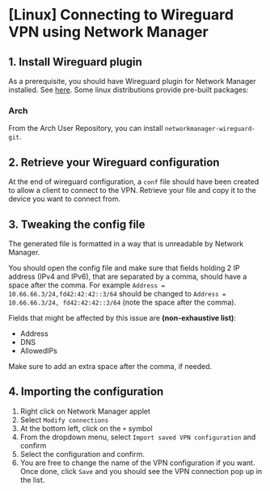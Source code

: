 # [Linux] Connecting to Wireguard VPN using Network Manager

## 1. Install Wireguard plugin
As a prerequisite, you should have Wireguard plugin for Network Manager installed. See [here](https://github.com/max-moser/network-manager-wireguard/). Some linux distributions provide pre-built packages:

###  Arch

From the Arch User Repository, you can install `networkmanager-wireguard-git`.

## 2. Retrieve your Wireguard configuration

At the end of wireguard configuration, a `conf` file should have been created to allow a client to connect to the VPN. Retrieve your file and copy it to the device you want to connect from.

## 3. Tweaking the config file

The generated file is formatted in a way that is unreadable by Network Manager.

You should open the config file and make sure that fields holding 2 IP address (IPv4 and IPv6), that are separated by a comma, should have a space after the comma. For example `Address = 10.66.66.3/24,fd42:42:42::3/64` should be changed to `Address = 10.66.66.3/24, fd42:42:42::3/64` (note the space after the comma).

Fields that might be affected by this issue are **(non-exhaustive list)**:

  - Address
  - DNS
  - AllowedIPs

Make sure to add an extra space after the comma, if needed.

## 4. Importing the configuration

  1. Right click on Network Manager applet
  2. Select `Modify connections`
  3. At the bottom left, click on the `+` symbol
  4. From the dropdown menu, select `Import saved VPN configuration` and confirm
  5. Select the configuration and confirm.
  6. You are free to change the name of the VPN configuration if you want. Once done, click `Save` and you should see the VPN connection pop up in the list.